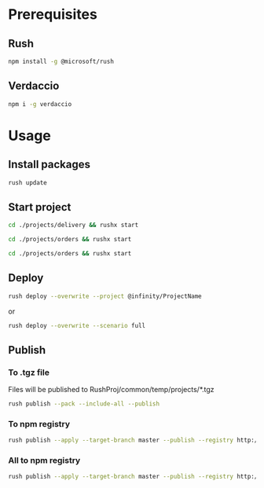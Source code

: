# Prerequisites
## Rush
```sh
npm install -g @microsoft/rush
```

## Verdaccio
```sh
npm i -g verdaccio
```

# Usage
## Install packages
```sh
rush update
```

## Start project
```sh
cd ./projects/delivery && rushx start
```
```sh
cd ./projects/orders && rushx start
```
```sh
cd ./projects/orders && rushx start
```

## Deploy
```sh
rush deploy --overwrite --project @infinity/ProjectName
```
or
```sh
rush deploy --overwrite --scenario full
```

## Publish
### To .tgz file
Files will be published to RushProj/common/temp/projects/*.tgz
```sh
rush publish --pack --include-all --publish
```
### To npm registry
```sh
rush publish --apply --target-branch master --publish --registry http://localhost:4873/ --npm-auth-token ${RUSHPROJ_NPM_TOKEN}
```
### All to npm registry
```sh
rush publish --apply --target-branch master --publish --registry http://localhost:4873/ --npm-auth-token ${RUSHPROJ_NPM_TOKEN} --include-all --force
```